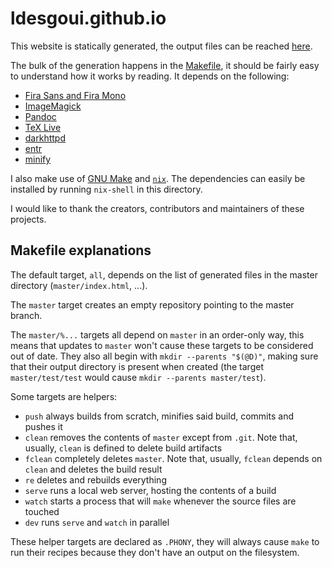 # ldesgoui.github.io

This website is statically generated, the output files can be reached
[here](https://github.com/ldesgoui/ldesgoui.github.io/tree/master).

The bulk of the generation happens in the [Makefile](Makefile), it should be
fairly easy to understand how it works by reading. It depends on the following:

- [Fira Sans and Fira Mono](https://github.com/mozilla/Fira)
- [ImageMagick](https://imagemagick.org)
- [Pandoc](https://pandoc.org)
- [TeX Live](https://www.tug.org/texlive)
- [darkhttpd](http://eradman.com/entrproject)
- [entr](http://eradman.com/entrproject)
- [minify](https://github.com/tdewolff/minify)

I also make use of [GNU Make](https://www.gnu.org/software/make/) and
[`nix`](https://nixos.org/nix). The dependencies can easily be installed by
running `nix-shell` in this directory.

I would like to thank the creators, contributors and maintainers of these
projects.

## Makefile explanations

The default target, `all`, depends on the list of generated files in the master
directory (`master/index.html`, ...).

The `master` target creates an empty repository pointing to the master branch.

The `master/%...` targets all depend on `master` in an order-only way, this
means that updates to `master` won't cause these targets to be considered out
of date. They also all begin with `mkdir --parents "$(@D)"`, making sure that
their output directory is present when created (the target `master/test/test`
would cause `mkdir --parents master/test`).

Some targets are helpers:

- `push` always builds from scratch, minifies said build, commits and pushes it
- `clean` removes the contents of `master` except from `.git`. Note that,
   usually, `clean` is defined to delete build artifacts
- `fclean` completely deletes `master`. Note that, usually, `fclean` depends
   on `clean` and deletes the build result
- `re` deletes and rebuilds everything
- `serve` runs a local web server, hosting the contents of a build
- `watch` starts a process that will `make` whenever the source files are
   touched
- `dev` runs `serve` and `watch` in parallel

These helper targets are declared as `.PHONY`, they will always cause `make` to
run their recipes because they don't have an output on the filesystem.
